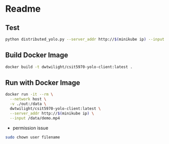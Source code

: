 # Readme

## Test

```sh
python distributed_yolo.py --server_addr http://$(minikube ip) --input /home/tianci-zhao/Documents/projects/HKUST/cloud/group_project/client/out/demo.mp4
```

## Build Docker Image

```sh
docker build -t dwtwilight/csit5970-yolo-client:latest .
```

## Run with Docker Image

```sh
docker run -it --rm \
  --network host \
  -v ./out:/data \
  dwtwilight/csit5970-yolo-client:latest \
  --server_addr http://$(minikube ip) \
  --input /data/demo.mp4
```

- permission issue

```sh
sudo chown user filename
```
